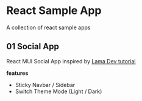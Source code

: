 # React Sample App

A collection of react sample apps

## 01 Social App

React MUI Social App inspired by [Lama Dev tutorial](https://www.youtube.com/watch?v=fzxEECHnsvU)

**features**

- Sticky Navbar / Sidebar
- Switch Theme Mode (Light / Dark)
